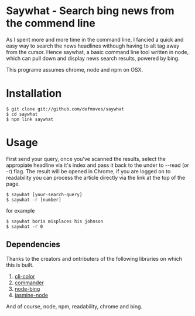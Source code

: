 Saywhat - Search bing news from the commend line
==================================================

As I spent more and more time in the command line, I fancied a quick and easy way to search the news headlines withough having to alt tag away from the cursor. Hence saywhat, a basic command line tool written in node, which can pull down and display news search results, powered by bing. 

This programe assumes chrome, node and npm on OSX.

# Installation
```
$ git clone git://github.com/defmoves/saywhat
$ cd saywhat
$ npm link saywhat
```

# Usage

First send your query, once you've scanned the results, select the appropiate headline via it's index and pass it back to the under to --read (or -r) flag. The result will be opened in Chrome, if you are logged on to readability you can process the article directly via the link at the top of the page.

```
$ saywhat [your-search-query]
$ saywhat -r [number]
```

for example

```
$ saywhat boris misplaces his johnson
$ saywhat -r 0
```

Dependencies
--------------------------------------

Thanks to the creators and ontributers of the following libraries on which this is built.

1. [cli-color](https://github.com/medikoo/cli-color)
2. [commander](https://github.com/visionmedia/commander.js)
3. [node-bing](https://github.com/thinkphp/node-bing)
4. [jasmine-node](https://github.com/mhevery/jasmine-node)

And of course, node, npm, readability, chrome and bing.